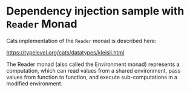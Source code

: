 # Dependency injection sample with `Reader` Monad

Cats implementation of the `Reader` monad is described here:

https://typelevel.org/cats/datatypes/kleisli.html

The Reader monad (also called the Environment monad) represents a computation, which can read values from a shared environment, pass values from function to function, and execute sub-computations in a modified environment. 

